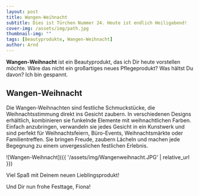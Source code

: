 ```yaml
---
layout: post
title: Wangen-Weihnacht
subtitle: Dies ist Türchen Nummer 24. Heute ist endlich Heiligabend!
cover-img: /assets/img/path.jpg
thumbnail-img: ""
tags: [Beautyprodukte, Wangen-Weihnacht]
author: Arnd
---
```


**Wangen-Weihnacht** ist ein Beautyprodukt, das ich Dir heute vorstellen möchte. Wäre das nicht ein großartiges neues Pflegeprodukt? Was hältst Du davon? Ich bin gespannt. 

## Wangen-Weihnacht

Die Wangen-Weihnachten sind festliche Schmuckstücke, die Weihnachtsstimmung direkt ins Gesicht zaubern. In verschiedenen Designs erhältlich, kombinieren sie funkelnde Elemente mit weihnachtlichen Farben. Einfach anzubringen, verwandeln sie jedes Gesicht in ein Kunstwerk und sind perfekt für Weihnachtsfeiern, Büro-Events, Weihnachtsmärkte oder Familientreffen. Sie bringen Freude, zaubern Lächeln und machen jede Begegnung zu einem unvergesslichen festlichen Erlebnis.

![Wangen-Weihnacht]({{ '/assets/img/Wangenweihnacht.JPG' | relative_url }})

Viel Spaß mit Deinem neuen Lieblingsprodukt!

Und Dir nun frohe Festtage, Fiona!